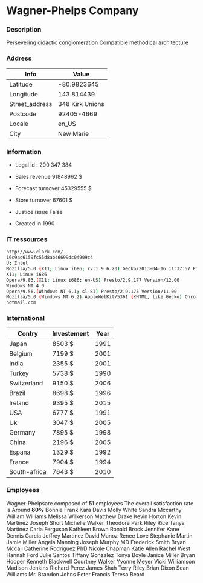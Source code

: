 # Wagner-Phelps Company


### Description

Persevering didactic conglomeration
Compatible methodical architecture

### Address

| Info | Value |
| ------ | ------ |
| Latitude | -80.9823645 |
| Longitude | 143.814439 |
| Street_address | 348 Kirk Unions |
| Postcode | 92405-4669 |
| Locale | en_US |
| City | New Marie |


### Information

 - Legal id : 200 347 384
 - Sales revenue 91848962 $

 - Forecast turnover 45329555 $

 - Store turnover 67601 $

 - Justice issue False

 - Created in 1990

### IT ressources

```sh
http://www.clark.com/
16c9ac6159fc55d8ab46699dc04909c4
U; Intel
Mozilla/5.0 (X11; Linux i686; rv:1.9.6.20) Gecko/2013-04-16 11:37:57 Firefox/3.6.2
X11; Linux i686
Opera/9.83.(X11; Linux i686; en-US) Presto/2.9.177 Version/12.00
Windows NT 4.0
Opera/9.56.(Windows NT 6.1; sl-SI) Presto/2.9.175 Version/11.00
Mozilla/5.0 (Windows NT 6.2) AppleWebKit/5361 (KHTML, like Gecko) Chrome/15.0.811.0 Safari/5361
hotmail.com
```

### International 

| Contry | Investement | Year |
| ------ | ------ | ------ |
| Japan | 8503 $ | 1991|
| Belgium | 7199 $ | 2001|
| India | 2355 $ | 2001|
| Turkey | 5738 $ | 1990|
| Switzerland | 9150 $ | 2006|
| Brazil | 8698 $ | 1996|
| Ireland | 9395 $ | 2015|
| USA | 6777 $ | 1991|
| Uk | 3047 $ | 2005|
| Germany | 7895 $ | 1998|
| China | 2196 $ | 2005|
| Espana | 1329 $ | 1992|
| France | 7904 $ | 1994|
| South-africa | 7643 $ | 2010|
### Employees

Wagner-Phelpsare composed of **51** employees
The overall satisfaction rate is Around **80%** 
Bonnie Frank
Kara Davis
Molly White
Sandra Mccarthy
William Williams
Melissa Wilkerson
Matthew Drake
Kevin Horton
Kevin Martinez
Joseph Short
Michelle Walker
Theodore Park
Riley Rice
Tanya Martinez
Carla Ferguson
Kathleen Brown
Ronald Brock
Jennifer Kane
Dennis Garcia
Jeffrey Martinez
David Munoz
Renee Love
Stephanie Martin
Jamie Miller
Angela Manning
Joseph Murphy MD
Frederick Smith
Bryan Mccall
Catherine Rodriguez PhD
Nicole Chapman
Katie Allen
Rachel West
Hannah Ford
Julie Santos
Tiffany Gonzalez
Tonya Boyle
Janice Miller
Bryan Hooper
Kenneth Blackwell
Courtney Walker
Yvonne Meyer
Vicki Williamson
Madison Jenkins
Richard Perez
James Shah
Terry Riley
Brian Dixon
Sean Williams
Mr. Brandon Johns
Peter Francis
Teresa Beard

